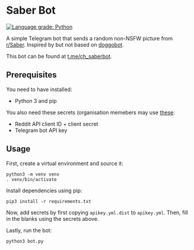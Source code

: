 # Saber Bot

[![Language grade: Python](https://img.shields.io/lgtm/grade/python/g/chuahou/saberbot.svg?logo=lgtm&logoWidth=18)](https://lgtm.com/projects/g/chuahou/saberbot/context:python)

A simple Telegram bot that sends a random non-NSFW picture from [r/Saber](https://old.reddit.com/r/Saber).
Inspired by but not based on [doggobot](https://github.com/dzakyputra/doggobot).

This bot can be found at [t.me/ch_saberbot](https://t.me/ch_saberbot).

## Prerequisites

You need to have installed:

- Python 3 and pip

You also need these secrets (organisation memebers may use
[these](https://github.com/Sad-Cats-Club/saberbot/settings/secrets):

- Reddit API client ID + client secret
- Telegram bot API key

## Usage

First, create a virtual environment and source it:

	python3 -m venv venv
	. venv/bin/activate

Install dependencies using pip:

	pip3 install -r requirements.txt

Now, add secrets by first copying `apikey.yml.dist` to `apikey.yml`. Then, fill
in the blanks using the secrets above.

Lastly, run the bot:

	python3 bot.py
